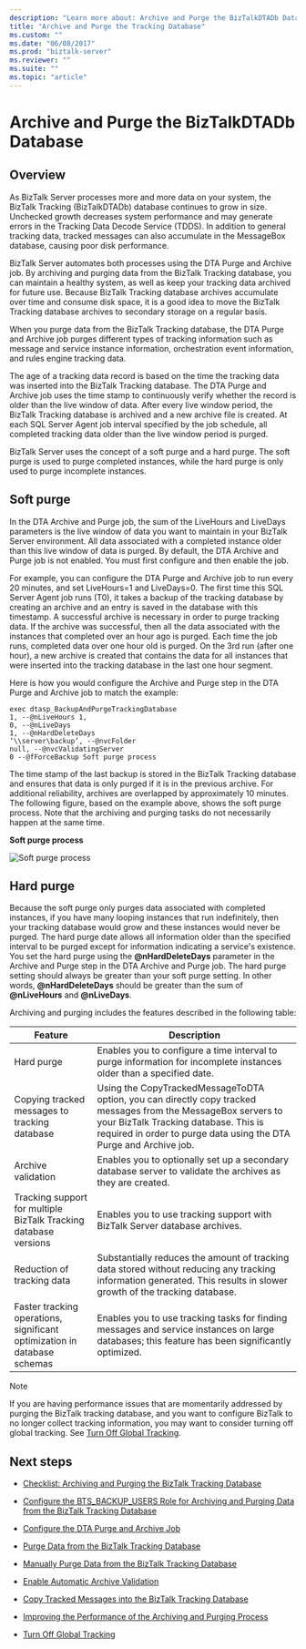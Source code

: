 ```yaml
---
description: "Learn more about: Archive and Purge the BizTalkDTADb Database"
title: "Archive and Purge the Tracking Database"
ms.custom: ""
ms.date: "06/08/2017"
ms.prod: "biztalk-server"
ms.reviewer: ""
ms.suite: ""
ms.topic: "article"
---
```

# Archive and Purge the BizTalkDTADb Database

## Overview
As BizTalk Server processes more and more data on your system, the BizTalk Tracking (BizTalkDTADb) database continues to grow in size. Unchecked growth decreases system performance and may generate errors in the Tracking Data Decode Service (TDDS). In addition to general tracking data, tracked messages can also accumulate in the MessageBox database, causing poor disk performance.  
  
BizTalk Server automates both processes using the DTA Purge and Archive job. By archiving and purging data from the BizTalk Tracking database, you can maintain a healthy system, as well as keep your tracking data archived for future use. Because BizTalk Tracking database archives accumulate over time and consume disk space, it is a good idea to move the BizTalk Tracking database archives to secondary storage on a regular basis.  
  
 When you purge data from the BizTalk Tracking database, the DTA Purge and Archive job purges different types of tracking information such as message and service instance information, orchestration event information, and rules engine tracking data.  
  
 The age of a tracking data record is based on the time the tracking data was inserted into the BizTalk Tracking database. The DTA Purge and Archive job uses the time stamp to continuously verify whether the record is older than the live window of data. After every live window period, the BizTalk Tracking database is archived and a new archive file is created. At each SQL Server Agent job interval specified by the job schedule, all completed tracking data older than the live window period is purged.  
  
 BizTalk Server uses the concept of a soft purge and a hard purge. The soft purge is used to purge completed instances, while the hard purge is only used to purge incomplete instances.  
  
## Soft purge
  
 In the DTA Archive and Purge job, the sum of the LiveHours and LiveDays parameters is the live window of data you want to maintain in your BizTalk Server environment. All data associated with a completed instance older than this live window of data is purged. By default, the DTA Archive and Purge job is not enabled. You must first configure and then enable the job.  
  
 For example, you can configure the DTA Purge and Archive job to run every 20 minutes, and set LiveHours=1 and LiveDays=0. The first time this SQL Server Agent job runs (T0), it takes a backup of the tracking database by creating an archive and an entry is saved in the database with this timestamp. A successful archive is necessary in order to purge tracking data. If the archive was successful, then all the data associated with the instances that completed over an hour ago is purged. Each time the job runs, completed data over one hour old is purged. On the 3rd run (after one hour), a new archive is created that contains the data for all instances that were inserted into the tracking database in the last one hour segment.  
  
 Here is how you would configure the Archive and Purge step in the DTA Purge and Archive job to match the example:  
  
```  
exec dtasp_BackupAndPurgeTrackingDatabase  
1, --@nLiveHours 1,   
0, --@nLiveDays   
1, --@nHardDeleteDays   
‘\\server\backup’, --@nvcFolder   
null, --@nvcValidatingServer   
0 --@fForceBackup Soft purge process  
```  
  
 The time stamp of the last backup is stored in the BizTalk Tracking database and ensures that data is only purged if it is in the previous archive. For additional reliability, archives are overlapped by approximately 10 minutes. The following figure, based on the example above, shows the soft purge process. Note that the archiving and purging tasks do not necessarily happen at the same time.  
  
 **Soft purge process**  
  
 ![Soft purge process](../core/media/archivingandpurging.gif "archivingandpurging")  
  
## Hard purge
  
 Because the soft purge only purges data associated with completed instances, if you have many looping instances that run indefinitely, then your tracking database would grow and these instances would never be purged. The hard purge date allows all information older than the specified interval to be purged except for information indicating a service's existence. You set the hard purge using the <strong>@nHardDeleteDays</strong> parameter in the Archive and Purge step in the DTA Archive and Purge job. The hard purge setting should always be greater than your soft purge setting. In other words, <strong>@nHardDeleteDays</strong> should be greater than the sum of <strong>@nLiveHours</strong> and <strong>@nLiveDays</strong>.  
  
 Archiving and purging includes the features described in the following table:  
  
|Feature|Description|  
|-------------|-----------------|  
|Hard purge|Enables you to configure a time interval to purge information for incomplete instances older than a specified date.|  
|Copying tracked messages to tracking database|Using the CopyTrackedMessageToDTA option, you can directly copy tracked messages from the MessageBox servers to your BizTalk Tracking database. This is required in order to purge data using the DTA Purge and Archive job.|  
|Archive validation|Enables you to optionally set up a secondary database server to validate the archives as they are created.|  
|Tracking support for multiple BizTalk Tracking database versions|Enables you to use tracking support with BizTalk Server database archives.|  
|Reduction of tracking data|Substantially reduces the amount of tracking data stored without reducing any tracking information generated. This results in slower growth of the tracking database.|  
|Faster tracking operations, significant optimization in database schemas|Enables you to use tracking tasks for finding messages and service instances on large databases; this feature has been significantly optimized.|  
  
> [!NOTE]
>  If you are having performance issues that are momentarily addressed by purging the BizTalk tracking database, and you want to configure BizTalk to no longer collect tracking information, you may want to consider turning off global tracking. See [Turn Off Global Tracking](../core/how-to-turn-off-global-tracking.md).  
  
## Next steps
  
-   [Checklist: Archiving and Purging the BizTalk Tracking Database](../core/checklist-archiving-and-purging-the-biztalk-tracking-database.md)  
  
-   [Configure the BTS_BACKUP_USERS Role for Archiving and Purging Data from the BizTalk Tracking Database](../core/configure-bts_backup_users-role-to-archive-and-purge-from-tracking-database.md)  
  
-   [Configure the DTA Purge and Archive Job](../core/how-to-configure-the-dta-purge-and-archive-job.md)  
  
-   [Purge Data from the BizTalk Tracking Database](../core/how-to-purge-data-from-the-biztalk-tracking-database.md)  
  
-   [Manually Purge Data from the BizTalk Tracking Database](../core/how-to-manually-purge-data-from-the-biztalk-tracking-database.md)  
  
-   [Enable Automatic Archive Validation](../core/how-to-enable-automatic-archive-validation.md)  
  
-   [Copy Tracked Messages into the BizTalk Tracking Database](../core/how-to-copy-tracked-messages-into-the-biztalk-tracking-database.md)  
  
-   [Improving the Performance of the Archiving and Purging Process](../core/improving-the-performance-of-the-archiving-and-purging-process.md)  
  
-   [Turn Off Global Tracking](../core/how-to-turn-off-global-tracking.md)
